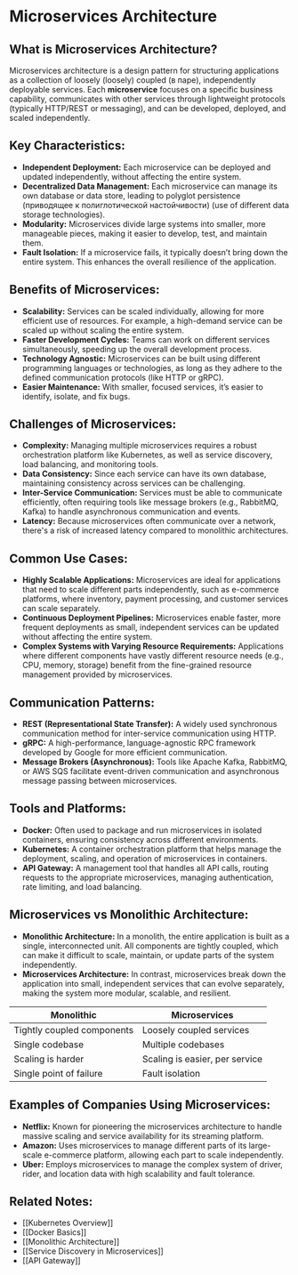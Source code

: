 # Microservices Architecture

## What is Microservices Architecture?
Microservices architecture is a design pattern for structuring applications as a collection of loosely (loosely) coupled (в паре), independently deployable services. Each **microservice** focuses on a specific business capability, communicates with other services through lightweight protocols (typically HTTP/REST or messaging), and can be developed, deployed, and scaled independently.

## Key Characteristics:
- **Independent Deployment:** Each microservice can be deployed and updated independently, without affecting the entire system.
- **Decentralized Data Management:** Each microservice can manage its own database or data store, leading to polyglot persistence (приводящее к полиглотической настойчивости) (use of different data storage technologies).
- **Modularity:** Microservices divide large systems into smaller, more manageable pieces, making it easier to develop, test, and maintain them.
- **Fault Isolation:** If a microservice fails, it typically doesn’t bring down the entire system. This enhances the overall resilience of the application.

## Benefits of Microservices:
- **Scalability:** Services can be scaled individually, allowing for more efficient use of resources. For example, a high-demand service can be scaled up without scaling the entire system.
- **Faster Development Cycles:** Teams can work on different services simultaneously, speeding up the overall development process.
- **Technology Agnostic:** Microservices can be built using different programming languages or technologies, as long as they adhere to the defined communication protocols (like HTTP or gRPC).
- **Easier Maintenance:** With smaller, focused services, it’s easier to identify, isolate, and fix bugs.

## Challenges of Microservices:
- **Complexity:** Managing multiple microservices requires a robust orchestration platform like Kubernetes, as well as service discovery, load balancing, and monitoring tools.
- **Data Consistency:** Since each service can have its own database, maintaining consistency across services can be challenging.
- **Inter-Service Communication:** Services must be able to communicate efficiently, often requiring tools like message brokers (e.g., RabbitMQ, Kafka) to handle asynchronous communication and events.
- **Latency:** Because microservices often communicate over a network, there's a risk of increased latency compared to monolithic architectures.

## Common Use Cases:
- **Highly Scalable Applications:** Microservices are ideal for applications that need to scale different parts independently, such as e-commerce platforms, where inventory, payment processing, and customer services can scale separately.
- **Continuous Deployment Pipelines:** Microservices enable faster, more frequent deployments as small, independent services can be updated without affecting the entire system.
- **Complex Systems with Varying Resource Requirements:** Applications where different components have vastly different resource needs (e.g., CPU, memory, storage) benefit from the fine-grained resource management provided by microservices.

## Communication Patterns:
- **REST (Representational State Transfer):** A widely used synchronous communication method for inter-service communication using HTTP.
- **gRPC:** A high-performance, language-agnostic RPC framework developed by Google for more efficient communication.
- **Message Brokers (Asynchronous):** Tools like Apache Kafka, RabbitMQ, or AWS SQS facilitate event-driven communication and asynchronous message passing between microservices.

## Tools and Platforms:
- **Docker:** Often used to package and run microservices in isolated containers, ensuring consistency across different environments.
- **Kubernetes:** A container orchestration platform that helps manage the deployment, scaling, and operation of microservices in containers.
- **API Gateway:** A management tool that handles all API calls, routing requests to the appropriate microservices, managing authentication, rate limiting, and load balancing.

## Microservices vs Monolithic Architecture:
- **Monolithic Architecture:** In a monolith, the entire application is built as a single, interconnected unit. All components are tightly coupled, which can make it difficult to scale, maintain, or update parts of the system independently.
- **Microservices Architecture:** In contrast, microservices break down the application into small, independent services that can evolve separately, making the system more modular, scalable, and resilient.

| **Monolithic**               | **Microservices**           |
|------------------------------|-----------------------------|
| Tightly coupled components    | Loosely coupled services    |
| Single codebase               | Multiple codebases          |
| Scaling is harder             | Scaling is easier, per service |
| Single point of failure       | Fault isolation             |

## Examples of Companies Using Microservices:
- **Netflix:** Known for pioneering the microservices architecture to handle massive scaling and service availability for its streaming platform.
- **Amazon:** Uses microservices to manage different parts of its large-scale e-commerce platform, allowing each part to scale independently.
- **Uber:** Employs microservices to manage the complex system of driver, rider, and location data with high scalability and fault tolerance.

## Related Notes:
- [[Kubernetes Overview]]
- [[Docker Basics]]
- [[Monolithic Architecture]]
- [[Service Discovery in Microservices]]
- [[API Gateway]]
